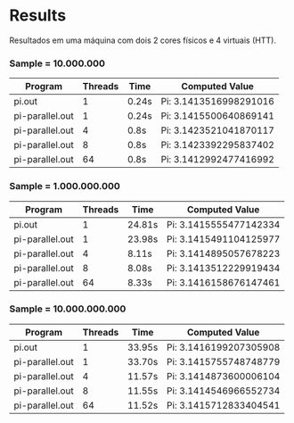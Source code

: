# Results
Resultados em uma máquina com dois 2 cores físicos e 4 virtuais (HTT).

### Sample = 10.000.000

Program | Threads | Time | Computed Value |
--------|---------|------|----------|
pi.out| 1|0.24s|Pi: 3.1413516998291016|
pi-parallel.out| 1|0.24s|Pi: 3.1415500640869141|
pi-parallel.out| 4| 0.8s|Pi: 3.1423521041870117|
pi-parallel.out| 8| 0.8s|Pi: 3.1423392295837402|
pi-parallel.out|64| 0.8s|Pi: 3.1412992477416992|

### Sample = 1.000.000.000

Program | Threads | Time | Computed Value |
--------|---------|------|----------|
pi.out| 1|24.81s|Pi: 3.1415555477142334|
pi-parallel.out| 1|23.98s|Pi: 3.1415491104125977|
pi-parallel.out| 4| 8.11s|Pi: 3.1414895057678223|
pi-parallel.out| 8| 8.08s|Pi: 3.1413512229919434|
pi-parallel.out|64| 8.33s|Pi: 3.1416158676147461|


### Sample = 10.000.000.000

Program | Threads | Time | Computed Value |
--------|---------|------|----------|
pi.out| 1|33.95s|Pi: 3.1416199207305908|
pi-parallel.out| 1|33.70s|Pi: 3.1415755748748779|
pi-parallel.out| 4|11.57s|Pi: 3.1414873600006104|
pi-parallel.out| 8|11.55s|Pi: 3.1414546966552734|
pi-parallel.out|64|11.52s|Pi: 3.1415712833404541|
